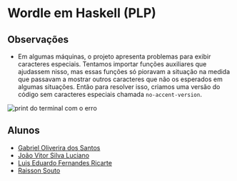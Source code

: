 # Wordle em Haskell (PLP)

## Observações

- Em algumas máquinas, o projeto apresenta problemas para exibir caracteres especiais. Tentamos importar funções auxiliares que ajudassem nisso, mas essas funções só pioravam a situação na medida que passavam a mostrar outros caracteres que não os esperados em algumas situações. Então para resolver isso, criamos uma versão do código sem caracteres especiais chamada ``` no-accent-version ```.

<img src="https://github.com/raissonsouto/Wordle-PLP/blob/main/erro-caracteres-especiais.png" alt="print do terminal com o erro"/>

## Alunos

- [Gabriel Oliverira dos Santos]()
- [João Vitor Silva Luciano]()
- [Luis Eduardo Fernandes Ricarte]()
- [Raisson Souto]()
